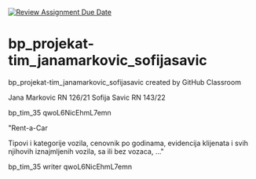 [![Review Assignment Due Date](https://classroom.github.com/assets/deadline-readme-button-8d59dc4de5201274e310e4c54b9627a8934c3b88527886e3b421487c677d23eb.svg)](https://classroom.github.com/a/6hx3LrEQ)
# bp_projekat-tim_janamarkovic_sofijasavic
bp_projekat-tim_janamarkovic_sofijasavic created by GitHub Classroom

Jana Markovic RN 126/21
Sofija Savic RN 143/22


bp_tim_35	qwoL6NicEhmL7emn	

"Rent-a-Car

Tipovi i kategorije vozila, cenovnik po godinama, evidencija klijenata i svih njihovih iznajmljenih vozila, sa ili bez vozaca, ..."


bp_tim_35	writer	qwoL6NicEhmL7emn

